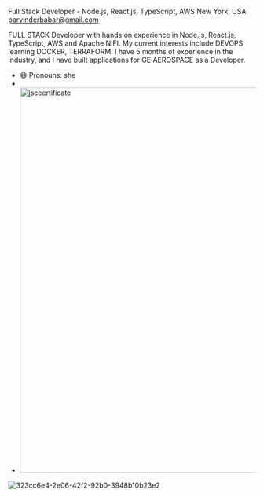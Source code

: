 
Full Stack Developer - Node.js, React.js, TypeScript, AWS
New York, USA
parvinderbabar@gmail.com

FULL STACK Developer with hands on experience in Node.js, React.js, TypeScript, AWS and Apache NIFI. My current interests include DEVOPS learning DOCKER, TERRAFORM. I have 5 months of experience in the industry, and I have built applications for GE AEROSPACE as a Developer.




- 😄 Pronouns: she
- 
- <img width="785" alt="jsceertificate" src="https://github.com/ParvinderBabar/ParvinderBabar/assets/125162844/dde3b189-76fb-4439-806d-a9534b9d58bc">
![323cc6e4-2e06-42f2-92b0-3948b10b23e2](https://github.com/ParvinderBabar/ParvinderBabar/assets/125162844/7fb87aab-16d0-4d9e-825a-ebcd1d5f657d)
<!---
ParvinderBabar/ParvinderBabar is a ✨ special ✨ repository because its `README.md` (this file) appears on your GitHub profile.
You can click the Preview link to take a look at your changes.
--->
